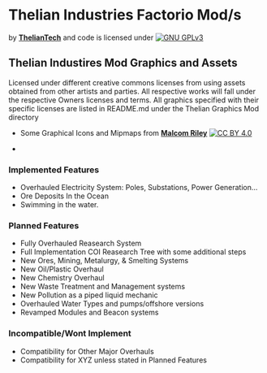 # **Thelian Industries Factorio Mod/s**
by [**ThelianTech**](https://github.com/ThelianTech) and code is licensed under [![GNU GPLv3][gnu-shield]][gnu]

## Thelian Industires Mod Graphics and Assets 
  Licensed under different creative commons licenses from using assets obtained from other artists and parties. 
  All respective works will fall under the respective Owners licenses and terms.
  All graphics specified with their specific licenses are listed in README.md under the Thelian Graphics Mod directory
- Some Graphical Icons and Mipmaps from [**Malcom Riley**](https://github.com/malcolmriley) [![CC BY 4.0][cc-by-shield]][cc-by]

- [cc-by]: http://creativecommons.org/licenses/by/4.0/
[cc-by-shield]: https://img.shields.io/badge/License-CC%20BY%204.0-lightgrey.svg
[gnu]: https://choosealicense.com/licenses/gpl-3.0/
[gnu-shield]: https://img.shields.io/badge/license-%20%20GNU%20GPLv3%20-green?style=plastic

### **Implemented Features**

- Overhauled Electricity System: Poles, Substations, Power Generation...
- Ore Deposits In the Ocean
- Swimming in the water. 

### **Planned Features**

- Fully Overhauled Reasearch System
- Full Implementation COI Reasearch Tree with some additional steps
- New Ores, Mining, Metalurgy, & Smelting Systems
- New Oil/Plastic Overhaul
- New Chemistry Overhaul
- New Waste Treatment and Management systems
- New Pollution as a piped liquid mechanic
- Overhauled Water Types and pumps/offshore versions
- Revamped Modules and Beacon systems

### **Incompatible/Wont Implement**
- Compatibility for Other Major Overhauls
- Compatibility for XYZ unless stated in Planned Features
 